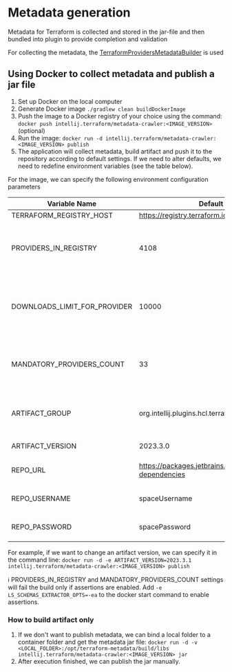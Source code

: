 # Metadata generation

Metadata for Terraform is collected and stored in the jar-file and then bundled into plugin to provide completion and validation

For collecting the metadata, the [TerraformProvidersMetadataBuilder](ls-schemas-extractor/src/TerraformProvidersMetadataBuilder.kt)
is used

## Using Docker to collect metadata and publish a jar file
1. Set up Docker on the local computer
2. Generate Docker image `./gradlew clean buildDockerImage`
3. Push the image to a Docker registry of your choice using the command: `docker push intellij.terraform/metadata-crawler:<IMAGE_VERSION>` (optional)
4. Run the image: `docker run -d intellij.terraform/metadata-crawler:<IMAGE_VERSION> publish`
5. The application will collect metadata, build artifact and push it to the repository according to default settings. If we need to alter defaults, we need to redefine environment variables (see the table below).

For the image, we can specify the following environment configuration parameters

| Variable Name              | Default Value                                          | Comment                                                           |
|----------------------------|--------------------------------------------------------|-------------------------------------------------------------------|
| TERRAFORM_REGISTRY_HOST    | https://registry.terraform.io                          |                                                                   |
| PROVIDERS_IN_REGISTRY      | 4108                                                   | Minimum providers that can be fetched from the registry           |
| DOWNLOADS_LIMIT_FOR_PROVIDER | 10000                                                 | Minimum download numbers for provider to include it into metadata |
| MANDATORY_PROVIDERS_COUNT  | 33                                                     | Nesessary providers number from the `hashicorp` namespace         |
| ARTIFACT_GROUP             | org.intellij.plugins.hcl.terraform                     | Maven coordinates for the metadata jar                            |
| ARTIFACT_VERSION           | 2023.3.0                                               | Metadata version                                                  |
| REPO_URL                   | https://packages.jetbrains.team/maven/p/ij/intellij-dependencies | Maven repository URL                                              |
| REPO_USERNAME              | spaceUsername                                          | Maven repository username                                         |
| REPO_PASSWORD              | spacePassword                                          | Maven repository password                                         |

For example, if we want to change an artifact version, we can specify it in the command line:
`docker run -d -e ARTIFACT_VERSION=2023.3.1  intellij.terraform/metadata-crawler:<IMAGE_VERSION> publish`

ℹ️ PROVIDERS_IN_REGISTRY and MANDATORY_PROVIDERS_COUNT settings will fail the build only if assertions are enabled.
Add `-e LS_SCHEMAS_EXTRACTOR_OPTS=-ea` to the docker start command to enable assertions.

### How to build artifact only
1. If we don't want to publish metadata, we can bind a local folder to a container folder and get the metadata 
jar file: `docker run -d -v <LOCAL_FOLDER>:/opt/terraform-metadata/build/libs intellij.terraform/metadata-crawler:<IMAGE_VERSION> jar`
2. After execution finished, we can publish the jar manually.